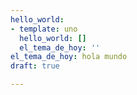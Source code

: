 ```yaml
---
hello_world:
- template: uno
  hello_world: []
  el_tema_de_hoy: ''
el_tema_de_hoy: hola mundo
draft: true

---
```

